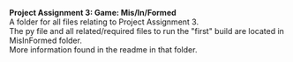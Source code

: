 **Project Assignment 3: Game: Mis/In/Formed**
<br />A folder for all files relating to Project Assignment 3. 
<br />The py file and all related/required files to run the "first" build are located in MisInFormed folder. 
<br />More information found in the readme in that folder.
